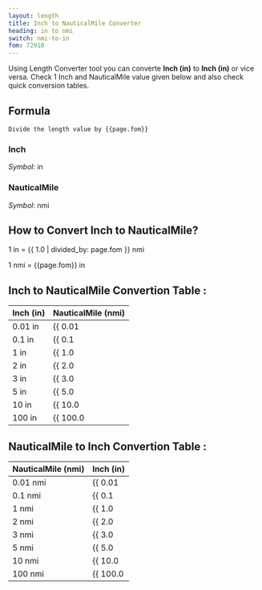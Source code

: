 ```yaml
---
layout: length
title: Inch to NauticalMile Converter
heading: in to nmi
switch: nmi-to-in
fom: 72910
---
```


Using Length Converter tool you can converte **Inch (in)** to **Inch (in)** or vice versa. Check 1 Inch and NauticalMile value given below and also check quick conversion tables.

## Formula
`Divide the length value by {{page.fom}}`

### Inch
*Symbol*: in

### NauticalMile
*Symbol*: nmi

## How to Convert Inch to NauticalMile?
1 in = {{ 1.0 | divided_by: page.fom }} nmi

1 nmi = {{page.fom}} in

## Inch to NauticalMile Convertion Table :

| Inch (in) | NauticalMile (nmi) |
| ---- | ---- |
| 0.01 in | {{ 0.01 | divided_by: page.fom | round: 12 }} nmi |
| 0.1 in | {{ 0.1 | divided_by: page.fom | round: 12 }} nmi |
| 1 in | {{ 1.0 | divided_by: page.fom | round: 12 }} nmi |
| 2 in | {{ 2.0 | divided_by: page.fom | round: 12 }} nmi |
| 3 in | {{ 3.0 | divided_by: page.fom | round: 12 }} nmi |
| 5 in | {{ 5.0 | divided_by: page.fom | round: 12 }} nmi |
| 10 in | {{ 10.0 | divided_by: page.fom | round: 12 }} nmi |
| 100 in | {{ 100.0 | divided_by: page.fom | round: 12 }} nmi |

## NauticalMile to Inch Convertion Table :

| NauticalMile (nmi) | Inch (in) |
| ---- | ---- |
| 0.01 nmi | {{ 0.01 | times: page.fom | round: 12 }} in |
| 0.1 nmi | {{ 0.1 | times: page.fom | round: 12 }} in |
| 1 nmi | {{ 1.0 | times: page.fom | round: 12 }} in |
| 2 nmi | {{ 2.0 | times: page.fom | round: 12 }} in |
| 3 nmi | {{ 3.0 | times: page.fom | round: 12 }} in |
| 5 nmi | {{ 5.0 | times: page.fom | round: 12 }} in |
| 10 nmi | {{ 10.0 | times: page.fom | round: 12 }} in |
| 100 nmi | {{ 100.0 | times: page.fom | round: 12 }} in |

<script>
selectInput[4].selected = true
selectOutput[10].selected = true
</script>
